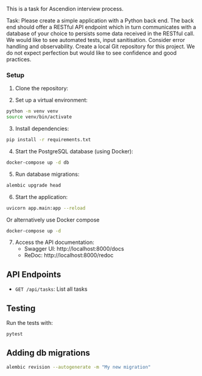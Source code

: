 This is a task for Ascendion interview process. 

Task: 
Please create a simple application with a Python back end. The back end should offer a RESTful API endpoint which in turn communicates with a database of your choice to persists some data received in the RESTful call. We would like to see automated tests, input sanitisation. Consider error handling and observability. Create a local Git repository for this project. We do not expect perfection but would like to see confidence and good practices.



### Setup

1. Clone the repository:

2. Set up a virtual environment:
```bash
python -m venv venv
source venv/bin/activate 
```

3. Install dependencies:
```bash
pip install -r requirements.txt
```

4. Start the PostgreSQL database (using Docker):
```bash
docker-compose up -d db
```

5. Run database migrations:
```bash
alembic upgrade head
```

6. Start the application:
```bash
uvicorn app.main:app --reload
```

Or alternatively use Docker compose 
```bash
docker-compose up -d
```

7. Access the API documentation:
   - Swagger UI: http://localhost:8000/docs
   - ReDoc: http://localhost:8000/redoc

## API Endpoints

- `GET /api/tasks`: List all tasks



## Testing

Run the tests with:
```bash
pytest
```

## Adding db migrations
```bash
alembic revision --autogenerate -m "My new migration"
```